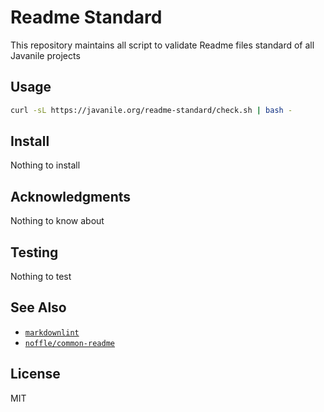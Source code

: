 # Readme Standard

This repository maintains all script to validate
Readme files standard of all Javanile projects

## Usage

```bash
curl -sL https://javanile.org/readme-standard/check.sh | bash -
```

## Install

Nothing to install

## Acknowledgments

Nothing to know about

## Testing

Nothing to test

## See Also

- [`markdownlint`](https://github.com/markdownlint/markdownlint)
- [`noffle/common-readme`](https://github.com/noffle/common-readme)

## License

MIT
